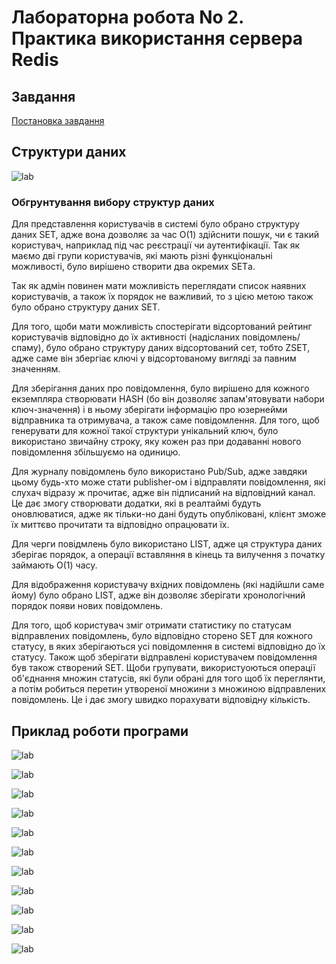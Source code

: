 # Лабораторна робота No 2. Практика використання сервера Redis

## Завдання

[Постановка завдання](docs/lab2_bd2-db2019_2020.docx.pdf)

## Структури даних

![lab](img/diagram.png)

### Обгрунтування вибору структур даних 

Для представлення користувачів в системі було обрано структуру даних 
SET, адже вона дозволяє за час О(1) здійснити пошук, чи є такий користувач,
наприклад під час реєстрації чи аутентифікації. Так як маємо дві групи користувачів, які мають
різні функціональні можливості, було вирішено створити два окремих SETа.

Так як адмін повинен мати можливість переглядати список наявних 
користувачів, а також їх порядок не важливий, то з цією метою також
було обрано структуру даних SET.

Для того, щоби мати можливість спостерігати відсортований рейтинг
користувачів відповідно до їх активності (надісланих повідомлень/спаму), було обрано структуру
даних відсортований сет, тобто ZSET, адже саме він збергіає ключі у відсортованому вигляді за павним значенням.

Для зберігання даних про повідомлення, було вирішено для кожного 
екземпляра створювати HASH (бо він дозволяє запам'ятовувати набори
ключ-значення) і в ньому зберігати інформацію про 
юзернейми відправника та отримувача, а також саме повідомлення.
Для того, щоб генерувати для кожної такої структури унікальний ключ,
було використано звичайну строку, яку кожен раз при додаванні нового
повідомлення збільшуємо на одиницю.

Для журналу повідомлень було використано Pub/Sub, адже завдяки цьому
будь-хто може стати publisher-ом і відправляти повідомлення, які
слухач відразу ж прочитає, адже він підписаний на відповідний канал.
Це дає змогу створювати додатки, які в реалтаймі будуть оновлюватися,
адже як тільки-но дані будуть опубліковані, клієнт зможе їх миттєво
прочитати та відповідно опрацювати їх.

Для черги повідмлень було використано LIST, адже ця структура даних
зберігає порядок, а операції вставляння в кінець та вилучення з 
початку займають О(1) часу.

Для відображення користувачу вхідних повідомлень (які надійшли 
саме йому) було обрано LIST, адже він дозволяє зберігати хронологічний 
порядок появи нових повідомлень.

Для того, щоб користувач зміг отримати статистику по статусам
відправлених повідомлень, було відповідно сторено SET для кожного
статусу, в яких зберігаються усі повідомлення в системі відповідно до їх
статусу. Також щоб зберігати відправлені користувачем 
повідомлення був також створений SET. Щоби групувати, використуоються
операції об'єднання множин статусів, які були обрані для того щоб їх
переглянти, а потім робиться перетин утвореної множини з множиною
відправлених повідомлень. Це і дає змогу швидко порахувати відповідну
кількість.

## Приклад роботи програми

![lab](img/animation.gif)

![lab](img/img1.png)

![lab](img/img2.png)

![lab](img/img3.png)

![lab](img/img4.png)

![lab](img/img5.png)

![lab](img/img6.png)

![lab](img/img7.png)

![lab](img/img8.png)

![lab](img/img9.png)

![lab](img/img10.png)

